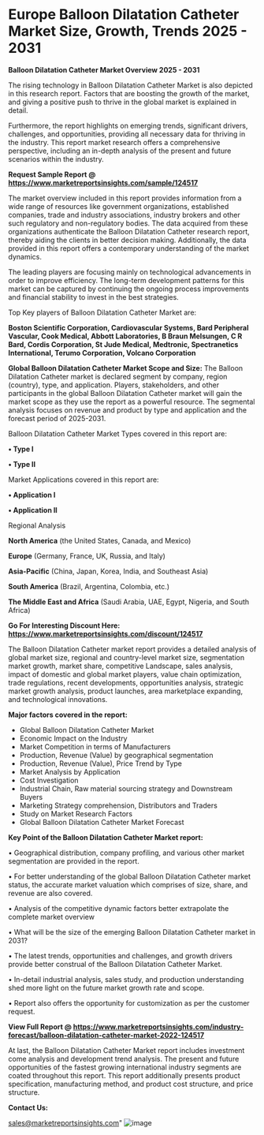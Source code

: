 # Europe Balloon Dilatation Catheter Market Size, Growth, Trends 2025 - 2031

<Strong> Balloon Dilatation Catheter Market Overview 2025 - 2031</strong>

The rising technology in Balloon Dilatation Catheter Market is also depicted in this research report. Factors that are boosting the growth of the market, and giving a positive push to thrive in the global market is explained in detail.

Furthermore, the report highlights on emerging trends, significant drivers, challenges, and opportunities, providing all necessary data for thriving in the industry. This report market research offers a comprehensive perspective, including an in-depth analysis of the present and future scenarios within the industry.

<strong>Request Sample Report @ <a href=https://www.marketreportsinsights.com/sample/124517>https://www.marketreportsinsights.com/sample/124517</a></strong>

The market overview included in this report provides information from a wide range of resources like government organizations, established companies, trade and industry associations, industry brokers and other such regulatory and non-regulatory bodies. The data acquired from these organizations authenticate the Balloon Dilatation Catheter research report, thereby aiding the clients in better decision making. Additionally, the data provided in this report offers a contemporary understanding of the market dynamics.

The leading players are focusing mainly on technological advancements in order to improve efficiency. The long-term development patterns for this market can be captured by continuing the ongoing process improvements and financial stability to invest in the best strategies.

Top Key players of Balloon Dilatation Catheter Market are:

<strong>Boston Scientific Corporation, Cardiovascular Systems, Bard Peripheral Vascular, Cook Medical, Abbott Laboratories, B Braun Melsungen, C R Bard, Cordis Corporation, St Jude Medical, Medtronic, Spectranetics International, Terumo Corporation, Volcano Corporation</strong>

<strong><b>Global Balloon Dilatation Catheter Market Scope and Size:</b></strong>
The Balloon Dilatation Catheter market is declared segment by company, region (country), type, and application. Players, stakeholders, and other participants in the global Balloon Dilatation Catheter market will gain the market scope as they use the report as a powerful resource. The segmental analysis focuses on revenue and product by type and application and the forecast period of 2025-2031.

Balloon Dilatation Catheter Market Types covered in this report are:

<strong>• Type I

• Type II</strong>

Market Applications covered in this report are:

<strong>• Application I

• Application II</strong> 

Regional Analysis

<strong>North America</strong> (the United States, Canada, and Mexico)

<strong>Europe</strong> (Germany, France, UK, Russia, and Italy)

<strong>Asia-Pacific</strong> (China, Japan, Korea, India, and Southeast Asia)

<strong>South America</strong> (Brazil, Argentina, Colombia, etc.)

<strong>The Middle East and Africa</strong> (Saudi Arabia, UAE, Egypt, Nigeria, and South Africa)

<strong>Go For Interesting Discount Here: <a href=https://www.marketreportsinsights.com/discount/124517>https://www.marketreportsinsights.com/discount/124517</a></strong>

The Balloon Dilatation Catheter market report provides a detailed analysis of global market size, regional and country-level market size, segmentation market growth, market share, competitive Landscape, sales analysis, impact of domestic and global market players, value chain optimization, trade regulations, recent developments, opportunities analysis, strategic market growth analysis, product launches, area marketplace expanding, and technological innovations.

<strong><b>Major factors covered in the report:</b></strong>
<ul>
  <li>Global Balloon Dilatation Catheter Market </li>
  <li>Economic Impact on the Industry</li>
  <li>Market Competition in terms of Manufacturers</li>
  <li>Production, Revenue (Value) by geographical segmentation</li>
  <li>Production, Revenue (Value), Price Trend by Type</li>
  <li>Market Analysis by Application</li>
  <li>Cost Investigation</li>
  <li>Industrial Chain, Raw material sourcing strategy and Downstream Buyers</li>
  <li>Marketing Strategy comprehension, Distributors and Traders</li>
  <li>Study on Market Research Factors</li>
  <li>Global Balloon Dilatation Catheter Market Forecast</li>
</ul>

<strong><b>Key Point of the Balloon Dilatation Catheter Market report:</b></strong>

• Geographical distribution, company profiling, and various other market segmentation are provided in the report.

• For better understanding of the global Balloon Dilatation Catheter market status, the accurate market valuation which comprises of size, share, and revenue are also covered.

• Analysis of the competitive dynamic factors better extrapolate the complete market overview

• What will be the size of the emerging Balloon Dilatation Catheter market in 2031?

• The latest trends, opportunities and challenges, and growth drivers provide better construal of the Balloon Dilatation Catheter Market.

• In-detail industrial analysis, sales study, and production understanding shed more light on the future market growth rate and scope.

• Report also offers the opportunity for customization as per the customer request.

<strong><b>View Full Report @ <a href=https://www.marketreportsinsights.com/industry-forecast/balloon-dilatation-catheter-market-2022-124517>https://www.marketreportsinsights.com/industry-forecast/balloon-dilatation-catheter-market-2022-124517</a></b></strong>


At last, the Balloon Dilatation Catheter Market report includes investment come analysis and development trend analysis. The present and future opportunities of the fastest growing international industry segments are coated throughout this report. This report additionally presents product specification, manufacturing method, and product cost structure, and price structure.

<strong>Contact Us:</strong>

sales@marketreportsinsights.com"
![image](https://github.com/user-attachments/assets/a35151dc-ea2d-40f2-a466-9841d6c37fa9)
